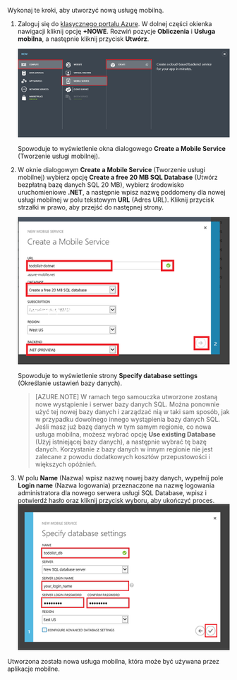 
Wykonaj te kroki, aby utworzyć nową usługę mobilną.

1.  Zaloguj się do [klasycznego portalu Azure](https://manage.windowsazure.com/). W dolnej części okienka nawigacji kliknij opcję **+NOWE**. Rozwiń pozycje **Obliczenia** i **Usługa mobilna**, a następnie kliknij przycisk **Utwórz**.
    
    ![](./media/mobile-services-dotnet-backend-create-new-service/mobile-create.png)

    Spowoduje to wyświetlenie okna dialogowego **Create a Mobile Service** (Tworzenie usługi mobilnej).

2.  W oknie dialogowym **Create a Mobile Service** (Tworzenie usługi mobilnej) wybierz opcję **Create a free 20 MB SQL Database** (Utwórz bezpłatną bazę danych SQL 20 MB), wybierz środowisko uruchomieniowe **.NET**, a następnie wpisz nazwę poddomeny dla nowej usługi mobilnej w polu tekstowym **URL** (Adres URL). Kliknij przycisk strzałki w prawo, aby przejść do następnej strony.
    
    ![](./media/mobile-services-dotnet-backend-create-new-service/mobile-create-page1.png)

    Spowoduje to wyświetlenie strony **Specify database settings** (Określanie ustawień bazy danych).

    > [AZURE.NOTE] W ramach tego samouczka utworzone zostaną nowe wystąpienie i serwer bazy danych SQL. Można ponownie użyć tej nowej bazy danych i zarządzać nią w taki sam sposób, jak w przypadku dowolnego innego wystąpienia bazy danych SQL. Jeśli masz już bazę danych w tym samym regionie, co nowa usługa mobilna, możesz wybrać opcję **Use existing Database** (Użyj istniejącej bazy danych), a następnie wybrać tę bazę danych. Korzystanie z bazy danych w innym regionie nie jest zalecane z powodu dodatkowych kosztów przepustowości i większych opóźnień.

3.  W polu **Name** (Nazwa) wpisz nazwę nowej bazy danych, wypełnij pole **Login name** (Nazwa logowania) przeznaczone na nazwę logowania administratora dla nowego serwera usługi SQL Database, wpisz i potwierdź hasło oraz kliknij przycisk wyboru, aby ukończyć proces.
    ![](./media/mobile-services-dotnet-backend-create-new-service/mobile-create-page2.png)

Utworzona została nowa usługa mobilna, która może być używana przez aplikacje mobilne.


<!--HONumber=Sep16_HO3-->


